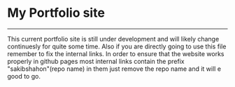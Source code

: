 # My Portfolio site
---

This current portfolio site is still under development and will likely change continuesly for quite some time. 
Also if you are directly going to use this file remember to fix the internal links. In order to ensure that the website works properly in github pages most internal links contain 
the prefix "sakibshahon"(repo name) in them just remove the repo name and it will e good to go.
